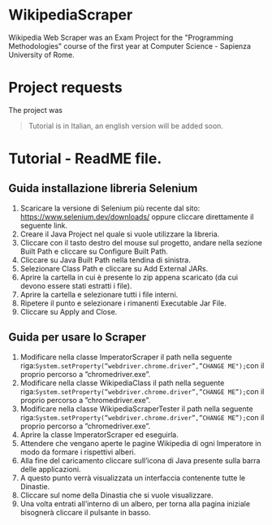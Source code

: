 # WikipediaScraper

Wikipedia Web Scraper was an Exam Project for the "Programming Methodologies" course of the first 
year at Computer Science - Sapienza University of Rome.

# Project requests

The project was 

> Tutorial is in Italian, an english version will be added soon.

# Tutorial - ReadME file.

## Guida installazione libreria Selenium

1. Scaricare la versione di Selenium più recente dal sito: https://www.selenium.dev/downloads/
oppure cliccare direttamente il seguente link.
2. Creare il Java Project nel quale si vuole utilizzare la libreria.
3. Cliccare con il tasto destro del mouse sul progetto, andare nella sezione Built Path e cliccare su Configure Built Path.
4. Cliccare su Java Built Path nella tendina di sinistra.
5. Selezionare Class Path e cliccare su Add External JARs.
6. Aprire la cartella in cui è presente lo zip appena scaricato (da cui devono essere stati estratti i file).
7. Aprire la cartella e selezionare tutti i file interni.
8. Ripetere il punto e selezionare i rimanenti Executable Jar File.
9. Cliccare su Apply and Close.
## Guida per usare lo Scraper

1. Modificare nella classe ImperatorScraper il path nella seguente riga:```System.setProperty(”webdriver.chrome.driver”,”CHANGE ME");```con il proprio percorso a ”chromedriver.exe”.
2. Modificare nella classe WikipediaClass il path nella seguente riga:```System.setProperty(”webdriver.chrome.driver”,”CHANGE ME”);```con il proprio percorso a ”chromedriver.exe”.
3. Modificare nella classe WikipediaScraperTester il path nella seguente riga:```System.setProperty(”webdriver.chrome.driver”,”CHANGE ME”);```con il proprio percorso a ”chromedriver.exe”.
4. Aprire la classe ImperatorScraper ed eseguirla.
5. Attendere che vengano aperte le pagine Wikipedia di ogni Imperatore in modo da formare i rispettivi alberi.
6. Alla fine del caricamento cliccare sull’icona di Java presente sulla barra delle applicazioni.
7. A questo punto verrà visualizzata un interfaccia contenente tutte le Dinastie.
8. Cliccare sul nome della Dinastia che si vuole visualizzare.
9. Una volta entrati all’interno di un albero, per torna alla pagina iniziale bisognerà cliccare il pulsante in basso.

